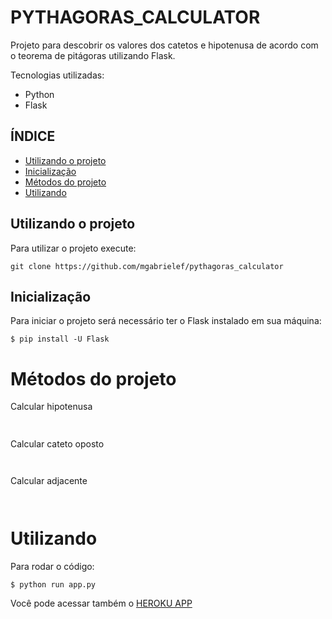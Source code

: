 # PYTHAGORAS_CALCULATOR

Projeto para descobrir os valores dos catetos e hipotenusa de acordo com o teorema de pitágoras utilizando Flask.

Tecnologias utilizadas:
- Python
- Flask

## ÍNDICE
* [Utilizando o projeto](#Utilizando-o-projeto)
* [Inicialização](#Inicialização)
* [Métodos do projeto](#Métodos-do-projeto)
* [Utilizando](#Utilizando)

## Utilizando o projeto

Para utilizar o projeto execute:

```
git clone https://github.com/mgabrielef/pythagoras_calculator
```

## Inicialização

Para iniciar o projeto será necessário ter o Flask instalado em sua máquina:

```
$ pip install -U Flask
```

# Métodos do projeto

Calcular hipotenusa

```python
  
```  

Calcular cateto oposto

```
  
```
Calcular adjacente

```
  
```

# Utilizando

Para rodar o código:
```
$ python run app.py
```


Você pode acessar também o [HEROKU APP](https://mysterious-mesa-79161.herokuapp.com)